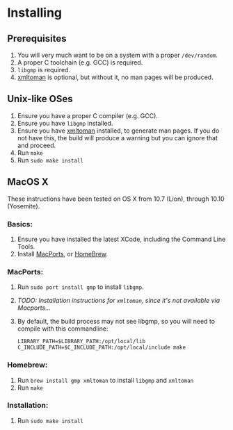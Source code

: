 # Installing

## Prerequisites

1. You will very much want to be on a system with a proper `/dev/random`.
2. A proper C toolchain (e.g. GCC) is required.
3. `libgmp` is required.
4. [xmltoman](http://sourceforge.net/projects/xmltoman/) is optional, but
  without it, no man pages will be produced.


## Unix-like OSes

1. Ensure you have a proper C compiler (e.g. GCC).
2. Ensure you have `libgmp` installed.
3. Ensure you have [xmltoman](http://sourceforge.net/projects/xmltoman/)
  installed, to generate man pages.  If you do not have this, the build will
  produce a warning but you can ignore that and proceed.
4. Run `make`
5. Run `sudo make install`


## MacOS X

These instructions have been tested on OS X from 10.7 (Lion), through 10.10 (Yosemite).

### Basics:

1. Ensure you have installed the latest XCode, including the Command Line Tools.
2. Install [MacPorts](http://www.macports.org/), or [HomeBrew](http://mxcl.github.io/homebrew/).

### MacPorts:

1. Run `sudo port install gmp` to install `libgmp`.
2. _TODO: Installation instructions for `xmltoman`, since it's not available via Macports..._
3. By default, the build process may not see libgmp, so you will need to
  compile with this commandline:

    `LIBRARY_PATH=$LIBRARY_PATH:/opt/local/lib C_INCLUDE_PATH=$C_INCLUDE_PATH:/opt/local/include make`

### Homebrew:

1. Run `brew install gmp xmltoman` to install `libgmp` and `xmltoman`
2. Run `make`

### Installation:

1. Run `sudo make install`
